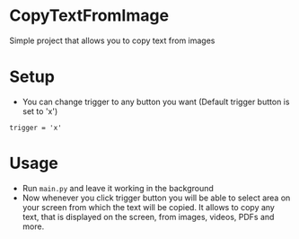 # CopyTextFromImage

Simple project that allows you to copy text from images

# Setup
 - You can change trigger to any button you want (Default trigger button is set to 'x')
``` 
trigger = 'x'
```
# Usage
 - Run `main.py` and leave it working in the background
 - Now whenever you click trigger button you will be able to select area on your screen from which the text will be copied. It allows to copy any text, that is displayed on the screen, from images, videos, PDFs and more. 
